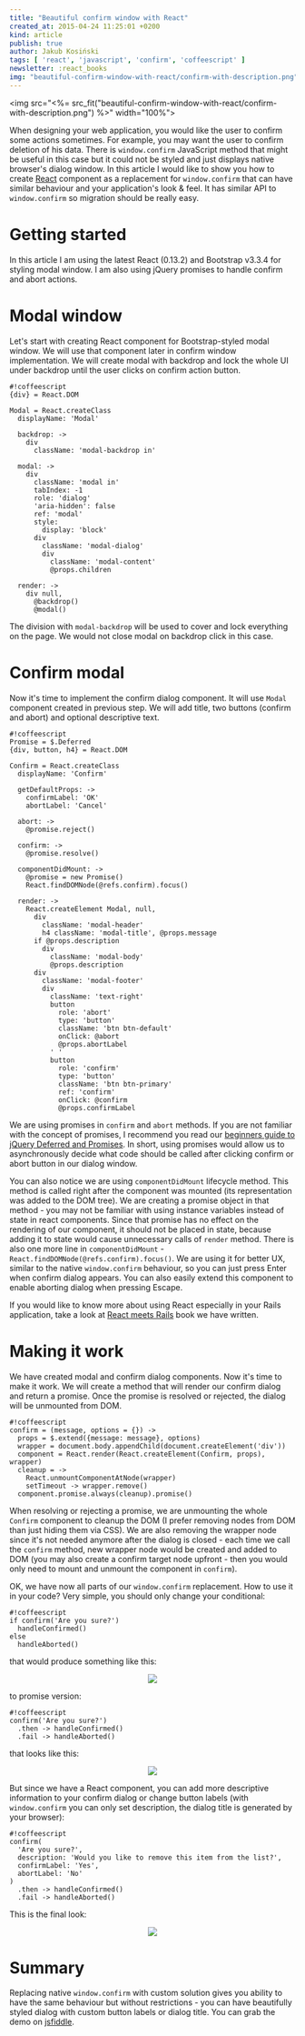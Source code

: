 ```yaml
---
title: "Beautiful confirm window with React"
created_at: 2015-04-24 11:25:01 +0200
kind: article
publish: true
author: Jakub Kosiński
tags: [ 'react', 'javascript', 'confirm', 'coffeescript' ]
newsletter: :react_books
img: "beautiful-confirm-window-with-react/confirm-with-description.png"
---
```


<img src="<%= src_fit("beautiful-confirm-window-with-react/confirm-with-description.png") %>" width="100%">

When designing your web application, you would like the user to confirm some actions sometimes. For example, you may want the user to confirm deletion of his data. There is `window.confirm` JavaScript method that might be useful in this case but it could not be styled and just displays native browser's dialog window. In this article I would like to show you how to create [React](http://facebook.github.io/react/) component as a replacement for `window.confirm` that can have similar behaviour and your application's look & feel. It has similar API to `window.confirm` so migration should be really easy.

<!-- more -->

# Getting started

In this article I am using the latest React (0.13.2) and Bootstrap v3.3.4 for styling modal window. I am also using jQuery promises to handle confirm and abort actions.

# Modal window

Let's start with creating React component for Bootstrap-styled modal window. We will use that component later in confirm window implementation. We will create modal with backdrop and lock the whole UI under backdrop until the user clicks on confirm action button.

```
#!coffeescript
{div} = React.DOM

Modal = React.createClass
  displayName: 'Modal'

  backdrop: ->
    div
      className: 'modal-backdrop in'

  modal: ->
    div
      className: 'modal in'
      tabIndex: -1
      role: 'dialog'
      'aria-hidden': false
      ref: 'modal'
      style:
        display: 'block'
      div
        className: 'modal-dialog'
        div
          className: 'modal-content'
          @props.children

  render: ->
    div null,
      @backdrop()
      @modal()
```

The division with `modal-backdrop` will be used to cover and lock everything on the page. We would not close modal on backdrop click in this case.

# Confirm modal

Now it's time to implement the confirm dialog component. It will use `Modal` component created in previous step. We will add title, two buttons (confirm and abort) and optional descriptive text.

```
#!coffeescript
Promise = $.Deferred
{div, button, h4} = React.DOM

Confirm = React.createClass
  displayName: 'Confirm'

  getDefaultProps: ->
    confirmLabel: 'OK'
    abortLabel: 'Cancel'

  abort: ->
    @promise.reject()

  confirm: ->
    @promise.resolve()

  componentDidMount: ->
    @promise = new Promise()
    React.findDOMNode(@refs.confirm).focus()

  render: ->
    React.createElement Modal, null,
      div
        className: 'modal-header'
        h4 className: 'modal-title', @props.message
      if @props.description
        div
          className: 'modal-body'
          @props.description
      div
        className: 'modal-footer'
        div
          className: 'text-right'
          button
            role: 'abort'
            type: 'button'
            className: 'btn btn-default'
            onClick: @abort
            @props.abortLabel
          ' '
          button
            role: 'confirm'
            type: 'button'
            className: 'btn btn-primary'
            ref: 'confirm'
            onClick: @confirm
            @props.confirmLabel
```

We are using promises in `confirm` and `abort` methods. If you are not familiar with the concept of promises, I recommend you read our [beginners guide to jQuery Deferred and Promises](/2015/02/the-beginners-guide-to-jquery-deferred-and-promises-for-ruby-programmers/). In short, using promises would allow us to asynchronously decide what code should be called after clicking confirm or abort button in our dialog window.

You can also notice we are using `componentDidMount` lifecycle method. This method is called right after the component was mounted (its representation was added to the DOM tree). We are creating a promise object in that method - you may not be familiar with using instance variables instead of state in react components. Since that promise has no effect on the rendering of our component, it should not be placed in state, because adding it to state would cause unnecessary calls of `render` method.
There is also one more line in `componentDidMount` - `React.findDOMNode(@refs.confirm).focus()`. We are using it for better UX, similar to the native `window.confirm` behaviour, so you can just press Enter when confirm dialog appears. You can also easily extend this component to enable aborting dialog when pressing Escape.

If you would like to know more about using React especially in your Rails application, take a look at [React meets Rails](http://blog.arkency.com/rails-react/) book we have written.

# Making it work

We have created modal and confirm dialog components. Now it's time to make it work. We will create a method that will render our confirm dialog and return a promise. Once the promise is resolved or rejected, the dialog will be unmounted from DOM.

```
#!coffeescript
confirm = (message, options = {}) ->
  props = $.extend({message: message}, options)
  wrapper = document.body.appendChild(document.createElement('div'))
  component = React.render(React.createElement(Confirm, props), wrapper)
  cleanup = ->
    React.unmountComponentAtNode(wrapper)
    setTimeout -> wrapper.remove()
  component.promise.always(cleanup).promise()
```

When resolving or rejecting a promise, we are unmounting the whole `Confirm` component to cleanup the DOM (I prefer removing nodes from DOM than just hiding them via CSS). We are also removing the wrapper node since it's not needed anymore after the dialog is closed - each time we call the `confirm` method, new wrapper node would be created and added to DOM (you may also create a confirm target node upfront - then you would only need to mount and unmount the component in `confirm`).

OK, we have now all parts of our `window.confirm` replacement. How to use it in your code? Very simple, you should only change your conditional:

```
#!coffeescript
if confirm('Are you sure?')
  handleConfirmed()
else
  handleAborted()
```

that would produce something like this:

<p>
  <figure align="center">
    <img src="/assets/images/beautiful-confirm-window-with-react/native-confirm.png">
  </figure>
</p>

to promise version:

```
#!coffeescript
confirm('Are you sure?')
  .then -> handleConfirmed()
  .fail -> handleAborted()
```

that looks like this:

<p>
  <figure align="center">
    <img src="/assets/images/beautiful-confirm-window-with-react/confirm-without-description.png">
  </figure>
</p>


But since we have a React component, you can add more descriptive information to your confirm dialog or change button labels (with `window.confirm` you can only set description, the dialog title is generated by your browser):

```
#!coffeescript
confirm(
  'Are you sure?',
  description: 'Would you like to remove this item from the list?',
  confirmLabel: 'Yes',
  abortLabel: 'No'
)
  .then -> handleConfirmed()
  .fail -> handleAborted()
```

This is the final look:

<p>
  <figure align="center">
    <img src="/assets/images/beautiful-confirm-window-with-react/confirm-with-description.png">
  </figure>
</p>

# Summary

Replacing native `window.confirm` with custom solution gives you ability to have the same behaviour but without restrictions - you can have beautifully styled dialog with custom button labels or dialog title. You can grab the demo on [jsfiddle](http://jsfiddle.net/JakubKosinski/3Lwdyvw1/).
